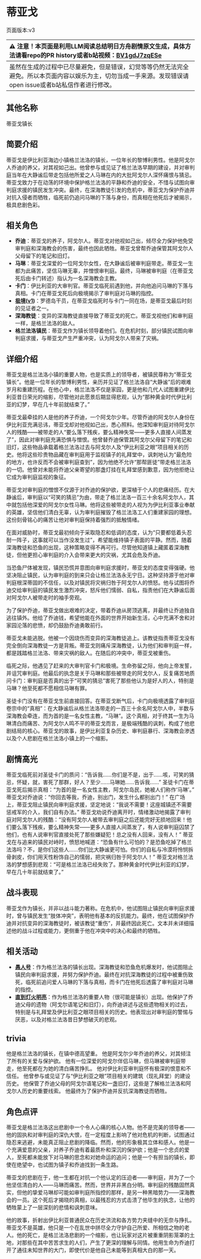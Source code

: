 # 蒂亚戈
页面版本:v3
 

| :warning: 注意！本页面是利用LLM阅读总结明日方舟剧情原文生成，具体方法请看repo的PR history或者b站视频：[BV1gdJ7zqESe](https://www.bilibili.com/video/BV1gdJ7zqESe/)         |
|:----------------------------|
| 虽然在生成的过程中已尽量避免，但是错误，幻觉等等仍然无法完全避免。所以本页面内容以娱乐为主，切勿当成一手来源。发现错误请open issue或者b站私信作者进行修改。|



## 其他名称
蒂亚戈镇长
## 简要介绍
蒂亚戈是伊比利亚海边小镇格兰法洛的镇长，一位年长的黎博利男性。他是阿戈尔人乔迪的养父，对其视如己出。他曾参与或见证了格兰法洛早期的建设，并对审判庭当年在大静谧后带走包括他所爱之人马琳在内的大批阿戈尔人深怀痛恨与猜忌。蒂亚戈致力于在动荡的环境中保护格兰法洛的平静和乔迪的安全，不惜与试图向审判庭求援的镇民发生冲突。最终，在深海教徒引发的危机中，蒂亚戈为保护乔迪并对抗入侵者而牺牲，临死前仍追问马琳的下落与身份，而真相在他死后才被揭示，极具悲剧色彩。
## 相关角色
-   **乔迪**：蒂亚戈的养子，阿戈尔人。蒂亚戈对他视如己出，倾尽全力保护他免受审判庭和深海教会的伤害，最终也因此牺牲。蒂亚戈曾帮乔迪保管其阿戈尔人父母留下的笔记和旧灯。
-   **马琳**：蒂亚戈深爱的一位阿戈尔女性，在大静谧后被审判庭带走。蒂亚戈一生都为此痛苦，坚信马琳无辜，并憎恨审判庭。最终，马琳被审判庭（在蒂亚戈死后由卡门转述）指认为一名深海教会主教。
-   **卡门**：伊比利亚的大审判官。蒂亚戈临死前遇到他，并向他追问马琳的下落与真相。卡门在蒂亚戈死后向极境揭示了审判庭对马琳的指控。
-   **[极境](char_401_elysm.md)([v1](../chars/char_401_elysm.md))**：罗德岛干员，在蒂亚戈临死时与卡门一同在场，是蒂亚戈最后时刻的见证者之一。
-   **深海教徒**：变异的深海教徒直接导致了蒂亚戈的死亡。蒂亚戈视他们和审判庭一样，是格兰法洛的敌人。
-   **格兰法洛镇民**：蒂亚戈作为镇长领导着他们。在危机时刻，部分镇民试图向审判庭求援，与蒂亚戈产生严重冲突，认为阿戈尔人带来了灾祸。
## 详细介绍
蒂亚戈是格兰法洛小镇的重要人物，也是实质上的领导者，被镇民尊称为“蒂亚戈镇长”。他是一位年长的黎博利男性，亲历并见证了格兰法洛自“大静谧”后的艰难岁月和重建历程。在他心中，格兰法洛不仅是家园，更是他和几代人试图重建伊比利亚昔日荣光的缩影，尽管他对此愿景后期显得悲观，认为“那种黄金时代伊比利亚的幻梦，早在几十年前就结束了。”

蒂亚戈最牵挂的人是他的养子乔迪，一个阿戈尔少年。尽管乔迪的阿戈尔人身份在伊比利亚充满忌讳，蒂亚戈却对他视如己出，悉心照料。他深知审判庭对待阿戈尔人的残酷——被带走的人“要么落下残疾，要么精神失常——更多人直接人间蒸发了”，因此对审判庭充满恐惧与憎恨。他曾替乔迪保管其阿戈尔父母留下的笔记和旧灯，这些物品承载着格兰法洛过去与阿戈尔人及“伊比利亚之眼”项目相关的历史。他将这些珍贵物品藏在审判庭用于监视镇子的礼拜堂中，讽刺地认为“最危险的地方，也许反而不会被审判庭查到”，因为他绝不允许“那帮匪徒”带走格兰法洛的一切。他曾对未能将乔迪父亲寄望的那盏灯挂在礼拜堂感到歉意，因为他拒绝让它成为审判庭监视的象征。

蒂亚戈对审判庭的憎恨不仅源于对乔迪的保护欲，更深植于个人的悲痛经历。在大静谧后，审判庭以“可笑的猜忌”为由，带走了格兰法洛一百三十余名阿戈尔人，其中就包括他深爱的阿戈尔女性马琳。他将这些被带走的人视为为伊比利亚事业奉献的英雄，坚信他们清白无辜，认为审判庭摧毁了格兰法洛工人们重建家园的理想。这份刻骨铭心的痛苦让他对审判庭保持着强烈的抵触情绪。

在面对威胁时，蒂亚戈最初倾向于采取隐忍和低调的态度，认为“只要都低着头忍耐一阵子，这事就可以当作没发生过”，希望能维持镇子表面的平静。然而，随着深海教徒和恐鱼的出现，这种策略变得不再可行。尽管他知道镇上藏匿着深海教徒，但他更担心审判庭的介入会带来更大的灾祸，尤其会危及乔迪。

当恐鱼尸体被发现，镇民恐慌并意图向审判庭求援时，蒂亚戈的态度变得强硬。他坚决阻止镇民，认为审判庭的到来只会让格兰法洛永无宁日。这种坚持源于他对审判庭根深蒂固的不信任，以及对镇民将灾祸归咎于阿戈尔人的愤怒。他与试图将乔迪交给审判庭的镇民发生激烈冲突，怒斥他们懦弱、自私，指责他们在大静谧后面对阿戈尔人被带走时的袖手旁观。

为了保护乔迪，蒂亚戈做出艰难的决定，带着乔迪从房顶逃离，并最终让乔迪独自逃往镇外。他给了乔迪钱，希望他能在外面的世界开始新生活，心中充满不舍和对家园沦落的悲愤，却仍鼓励乔迪勇敢前行。

蒂亚戈未能逃脱。他被一个因烧伤而变异的深海教徒追上。该教徒指责蒂亚戈没有完全倒向深海教徒一方是背叛。蒂亚戈则痛斥深海教徒，认为他们和审判庭一样，都是践踏格兰法洛、带来灾祸的敌人。在随后的冲突中，蒂亚戈被重伤。

临死之际，他遇见了赶来的大审判官卡门和极境。生命弥留之际，他向上帝发誓，并诅咒审判庭。他最后的执念是关于马琳和那些被带走的阿戈尔人，反复痛苦地质问卡门：审判庭是否真的出于“可笑的猜忌”害死了那些他认为是好人的人，特别是马琳？他至死都不愿相信马琳有罪。

圣徒卡门没有在蒂亚戈生前直接回答。在蒂亚戈断气后，卡门向极境透露了审判庭卷宗中的“真相”：在大静谧后从格兰法洛带走的一百三十余名阿戈尔人中，半数与深海教会牵连，而为首的是一名女性主教，“马琳”。这个真相，对于终其一生为马琳清白而痛苦、为阿戈尔人鸣不平的蒂亚戈而言，是极端残酷的讽刺，构成了他悲剧结局的核心。蒂亚戈的故事，是伊比利亚复杂历史、审判庭暴行、深海教会渗透以及个人悲剧在格兰法洛小镇上的一个缩影。
## 剧情高光
蒂亚戈临死前对圣徒卡门的质问：“告诉我......你们是不是，出于......咳，可笑的猜忌，怀疑，就，害死了那群，好人？至少......马琳她......告诉我......”
圣徒卡门在蒂亚戈死后揭示真相：“为首的是一名女性主教，阿戈尔岛民，她被人们称作‘马琳’。”
蒂亚戈对乔迪说：“你回去等我，乔迪，别出门，发生什么都别出门！”
在广场上，蒂亚戈阻止镇民向审判庭求援，坚定地说：“我说不需要！这座城镇还不需要惩戒军的介入，我们自有办法。”
蒂亚戈劝说乔迪离开时，情绪激动地揭露了审判庭对阿戈尔人的残酷：“没有阿戈尔人被带去审判庭之后还能完好无损地回来！他们要么落下残疾，要么精神失常——更多人直接人间蒸发了，有人说审判庭囚禁了他们，也有人说审判官直接处死了那些嫌疑犯！总之没有人回来，没有人！”
蒂亚戈在与追来的镇民对峙时，愤怒地喊道：“恐鱼有什么可怕的？是恐鱼吃掉了格兰法洛吗？不，是你们这些人......你们比大静谧更可怕。你们的自私与冷漠将怜悯拆骨剥皮，你们用天性粉饰自己的懦弱，把灾祸归咎于阿戈尔人！”
蒂亚戈对格兰法洛的梦想感到悲观：“可是格兰法洛已经失败了。那种黄金时代伊比利亚的幻梦，早在几十年前就结束了。”
## 战斗表现
蒂亚戈作为镇长，并非以战斗能力著称。在危机中，他试图阻止镇民向审判庭求援时，曾与镇民发生“肢体冲突”，表明他有基本的反抗能力。最终，他在试图保护乔迪并对抗变异的深海教徒时，被该教徒“重伤”，并最终因此死亡。文本并未详细描述他的战斗过程或能力，更侧重于他在冲突中的决心和最终的牺牲。
## 相关活动
-   **[愚人号](../stories/act17side.md)**：作为格兰法洛的镇长出现。深海教徒和恐鱼危机爆发时，他试图阻止镇民向审判庭求援，并努力保护乔迪。最终在对抗深海教徒的过程中被重伤致死，临死前追问爱人马琳的下落与真相，而卡门在他死后透露了审判庭对马琳的指控。
-   **[直到灯火明亮](../stories/story_lumen_set_1.md)**：作为格兰法洛的重要人物（很可能是镇长）出现。他保护了乔迪父母的遗物（阿戈尔语笔记和旧灯），向乔迪讲述与这些遗物相关的过去，特别是与礼拜堂及伊比利亚之眼项目相关的历史。他表现出对审判庭的警惕与厌恶，以及对格兰法洛昔日梦想破灭的悲观。
## trivia
他是格兰法洛的镇长，在镇中德高望重。
他是阿戈尔少年乔迪的养父，对其倾注了所有的关爱与保护欲。
他有一位深爱的阿戈尔伴侣马琳，但马琳被审判庭带走，他至死都在为她的清白痛苦挣扎。
他对伊比利亚审判庭怀有极深的恨意和不信任。
他曾参与或见证了与“伊比利亚之眼”项目相关的建筑（现礼拜堂）的建设历史。
他保管了乔迪父母的阿戈尔语笔记和一盏旧灯，这些是了解格兰法洛和阿戈尔人历史的重要线索。
他最终为了保护乔迪并反抗深海教徒而牺牲。
## 角色点评
蒂亚戈是格兰法洛这出悲剧中一个令人心痛的核心人物。他不是完美的领导者——他的固执和对审判庭的深仇大恨，在一定程度上影响了他对危机的判断，试图通过隐忍来逃避，未能真正阻止悲剧的降临。然而，他的形象极其立体和感人。他是一个充满爱意的父亲，对养子乔迪有着最质朴和深沉的保护欲；他是一个忠贞的爱人，至死都未能放下对马琳的思念和对她命运的追问；他是一个有担当的镇长，即使在绝望中，也试图为镇子和乔迪找到一条生路。

蒂亚戈的悲剧在于，他一生都在对抗一个他认定的压迫者——审判庭，并为了一个他坚信清白的人——马琳而痛苦。然而，世界并非黑白分明。审判庭的残酷固然真实，但他的挚爱马琳却可能如审判庭所指控的那样，是另一种黑暗势力——深海教会的一员。这个死后才揭晓的真相，以最残忍的方式击溃了他毕生的执念，让他的牺牲蒙上了一层深刻的悲情和讽刺意味。

他的故事，折射出伊比利亚普通民众在历史洪流和各方势力夹缝中的无奈与挣扎。蒂亚戈不是英雄，他只是一个在乱世中拼尽全力守护自己所爱、所相信之物的老人。他的死亡，是格兰法洛悲剧的一个缩影，也让玩家对这片被重重阴影笼罩的土地，对那些在其中苦苦求生的人们，产生了更深的理解与同情。他用生命为乔迪打开了通往未知世界的大门，即使代价是他自己未能等到真相大白的那一天。